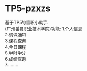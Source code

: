 # TP5-pzxzs
基于TP5的番职小助手.<br/>
(广州番禺职业技术学院)功能:
1.个人信息<br/>
2.调课通知<br/>
3.课程查询<br/>
4.今日课程<br/>
5.学时学分<br/>
6.成绩查询<br/>
7.........
